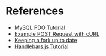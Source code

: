 # References
* [MySQL PDO Tutorial](http://wiki.hashphp.org/PDO_Tutorial_for_MySQL_Developers)
* [Example POST Request with cURL](https://gist.github.com/subfuzion/08c5d85437d5d4f00e58)
* [Keeping a fork up to date](https://gist.github.com/CristinaSolana/1885435)
* [Handlebars.js Tutorial](http://www.youtube.com/watch?v=wSNa5b1mS5Y)